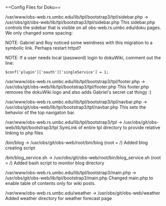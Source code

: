 

==Config Files for Doku==

/var/www/obs-web.rs.umbc.edu/lib/tpl/bootstrap3/tpl/sidebar.php -> /usr/obs/git/obs-web/lib/tpl/bootstrap3/tpl/sidebar.php
This sidebar.php controls the sidebar that is visible on all obs-web.rs.umbc.edu/doku pages.
We only changed some spacing:
<style>
        .dw__sidebar{
                margin-left: -35px;
                width: 110px;
        }
</style>

NOTE: Gabriel and Roy noticed some weirdness with this migration to a symbolic link. Perhaps restart httpd?

NOTE: If a user needs local (password) login to dokuWiki, comment out the line: 
```
$conf['plugin']['oauth']['singleService'] = 1;
```

/var/www/obs-web.rs.umbc.edu/lib/tpl/bootstrap3/tpl/footer.php -> /usr/obs/git/obs-web/lib/tpl/bootstrap3/tpl/footer.php
This footer.php removes the dokuWiki logo and also adds Gabriel's secret cat thingy :)

/var/www/obs-web.rs.umbc.edu/lib/tpl/bootstrap3/tpl/navbar.php -> /usr/obs/git/obs-web/lib/tpl/bootstrap3/tpl/navbar.php
This sets the behavior of the top navigaton bar.

/var/www/obs-web.rs.umbc.edu/lib/tpl/bootstrap3/tpl -> /usr/obs/git/obs-web/lib/tpl/bootstrap3/tpl
SymLink of entire tpl directory to provide relative linking to php files


/bin/blog -> /usr/obs/git/obs-web/root/bin/blog (root = /)
Added blog creating script

/bin/blog_service.sh -> /usr/obs/git/obs-web/root/bin/blog_service.sh (root = /)
Added bash script to monitor blog directory

/var/www/obs-web.rs.umbc.edu/lib/tpl/bootstrap3/main.php -> /usr/obs/git/obs-web/lib/tpl/bootstrap3/main.php
Changed main.php to enable table of contents only for wiki posts.

/var/www/obs-web.rs.umbc.edu/weather -> /usr/obs/git/obs-web/weather
Added weather directory for weather forecast page
